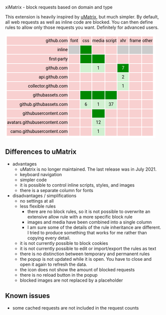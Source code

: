 xiMatrix - block requests based on domain and type

This extension is heavily inspired by
[uMatrix](https://github.com/gorhill/uMatrix), but much simpler. By default,
all web requests as well as inline code are blocked. You can then define rules
to allow only those requests you want. Definitely for advanced users.

![screenshot](screenshot.png)

## Differences to uMatrix

-	advantages
	-	uMatrix is no longer maintained. The last release was in July 2021.
	-	keyboard navigation
	-	simpler code
	-	it is possible to control inline scripts, styles, and images
	-	there is a separate column for fonts
-	disadvantages / simplifications
	-	no settings at all
	-	less flexible rules
		-	there are no block rules, so it is not possible to overwrite an extensive
			allow rule with a more specific block rule
		-	images and media have been combined into a single column
		-	I am sure some of the details of the rule inheritance are different. I
			tried to produce something that works for me rather than copying every
			detail.
	-	it is not currently possible to block cookies
	-	it is not currently possible to edit or import/export the rules as text
	-	there is no distinction between temporary and permanent rules
	-	the popup is not updated while it is open. You have to close and open it
		again to refresh the data.
	-	the icon does not show the amount of blocked requests
	-	there is no reload button in the popup
	-	blocked images are not replaced by a placeholder

## Known issues

-	some cached requests are not included in the request counts
